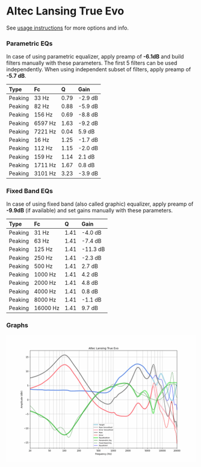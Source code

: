 # Altec Lansing True Evo
See [usage instructions](https://github.com/jaakkopasanen/AutoEq#usage) for more options and info.

### Parametric EQs
In case of using parametric equalizer, apply preamp of **-6.1dB** and build filters manually
with these parameters. The first 5 filters can be used independently.
When using independent subset of filters, apply preamp of **-5.7 dB**.

| Type    | Fc      |    Q | Gain    |
|:--------|:--------|:-----|:--------|
| Peaking | 33 Hz   | 0.79 | -2.9 dB |
| Peaking | 82 Hz   | 0.88 | -5.9 dB |
| Peaking | 156 Hz  | 0.69 | -8.8 dB |
| Peaking | 6597 Hz | 1.63 | -9.2 dB |
| Peaking | 7221 Hz | 0.04 | 5.9 dB  |
| Peaking | 16 Hz   | 1.25 | -1.7 dB |
| Peaking | 112 Hz  | 1.15 | -2.0 dB |
| Peaking | 159 Hz  | 1.14 | 2.1 dB  |
| Peaking | 1711 Hz | 1.67 | 0.8 dB  |
| Peaking | 3101 Hz | 3.23 | -3.9 dB |

### Fixed Band EQs
In case of using fixed band (also called graphic) equalizer, apply preamp of **-9.9dB**
(if available) and set gains manually with these parameters.

| Type    | Fc       |    Q | Gain     |
|:--------|:---------|:-----|:---------|
| Peaking | 31 Hz    | 1.41 | -4.0 dB  |
| Peaking | 63 Hz    | 1.41 | -7.4 dB  |
| Peaking | 125 Hz   | 1.41 | -11.3 dB |
| Peaking | 250 Hz   | 1.41 | -2.3 dB  |
| Peaking | 500 Hz   | 1.41 | 2.7 dB   |
| Peaking | 1000 Hz  | 1.41 | 4.2 dB   |
| Peaking | 2000 Hz  | 1.41 | 4.8 dB   |
| Peaking | 4000 Hz  | 1.41 | 0.8 dB   |
| Peaking | 8000 Hz  | 1.41 | -1.1 dB  |
| Peaking | 16000 Hz | 1.41 | 9.7 dB   |

### Graphs
![](./Altec%20Lansing%20True%20Evo.png)